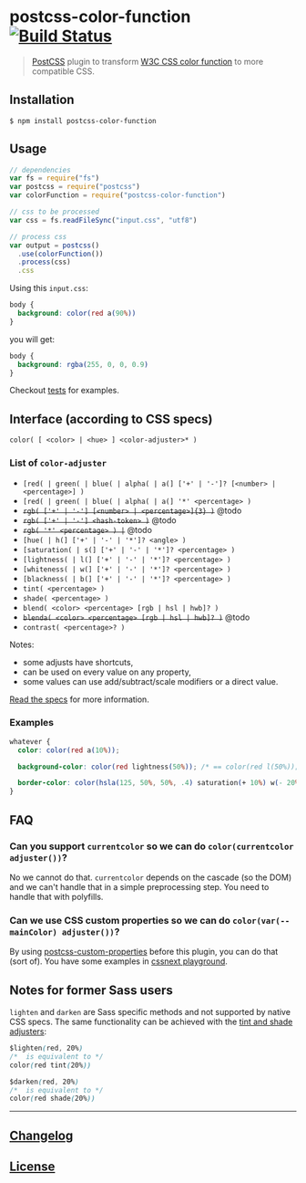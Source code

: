 # postcss-color-function [![Build Status](https://travis-ci.org/postcss/postcss-color-function.svg)](https://travis-ci.org/postcss/postcss-color-function)

> [PostCSS](https://github.com/postcss/postcss) plugin to transform [W3C CSS color function][specs] to more compatible CSS.

## Installation

```console
$ npm install postcss-color-function
```

## Usage

```js
// dependencies
var fs = require("fs")
var postcss = require("postcss")
var colorFunction = require("postcss-color-function")

// css to be processed
var css = fs.readFileSync("input.css", "utf8")

// process css
var output = postcss()
  .use(colorFunction())
  .process(css)
  .css
```

Using this `input.css`:

```css
body {
  background: color(red a(90%))
}

```

you will get:

```css
body {
  background: rgba(255, 0, 0, 0.9)
}
```

Checkout [tests](test) for examples.

## Interface (according to CSS specs)

```
color( [ <color> | <hue> ] <color-adjuster>* )
```

### List of `color-adjuster`

- `[red( | green( | blue( | alpha( | a(] ['+' | '-']? [<number> | <percentage>] )`
- `[red( | green( | blue( | alpha( | a(] '*' <percentage> )`
- ~~`rgb( ['+' | '-'] [<number> | <percentage>]{3} )`~~ @todo
- ~~`rgb( ['+' | '-'] <hash-token> )`~~ @todo
- ~~`rgb( '*' <percentage> ) |`~~ @todo
- `[hue( | h(] ['+' | '-' | '*']? <angle> )`
- `[saturation( | s(] ['+' | '-' | '*']? <percentage> )`
- `[lightness( | l(] ['+' | '-' | '*']? <percentage> )`
- `[whiteness( | w(] ['+' | '-' | '*']? <percentage> )`
- `[blackness( | b(] ['+' | '-' | '*']? <percentage> )`
- `tint( <percentage> )`
- `shade( <percentage> )`
- `blend( <color> <percentage> [rgb | hsl | hwb]? )`
- ~~`blenda( <color> <percentage> [rgb | hsl | hwb]? )`~~ @todo
- `contrast( <percentage>? )`

Notes:

- some adjusts have shortcuts,
- can be used on every value on any property,
- some values can use add/subtract/scale modifiers or a direct value.

[Read the specs][specs] for more information.

### Examples

```css
whatever {
  color: color(red a(10%));

  background-color: color(red lightness(50%)); /* == color(red l(50%)); */

  border-color: color(hsla(125, 50%, 50%, .4) saturation(+ 10%) w(- 20%));
}
```

## FAQ

### Can you support `currentcolor` so we can do `color(currentcolor adjuster())`?

No we cannot do that. `currentcolor` depends on the cascade (so the DOM) and we can't handle that in a simple preprocessing step. You need to handle that with polyfills.

### Can we use CSS custom properties so we can do `color(var(--mainColor) adjuster())`?

By using [postcss-custom-properties](https://github.com/postcss/postcss-custom-properties) before this plugin, you can do that (sort of).
You have some examples in [cssnext playground](http://cssnext.io/playground/).

## Notes for former Sass users

`lighten` and `darken` are Sass specific methods and not supported by native CSS specs. The same functionality can be achieved with the [tint and shade adjusters](https://drafts.csswg.org/css-color/#tint-shade-adjusters):

```css
$lighten(red, 20%)
/*  is equivalent to */
color(red tint(20%))

$darken(red, 20%)
/*  is equivalent to */
color(red shade(20%))
```

---

## [Changelog](CHANGELOG.md)

## [License](LICENSE)

[specs]: http://dev.w3.org/csswg/css-color/#modifying-colors
